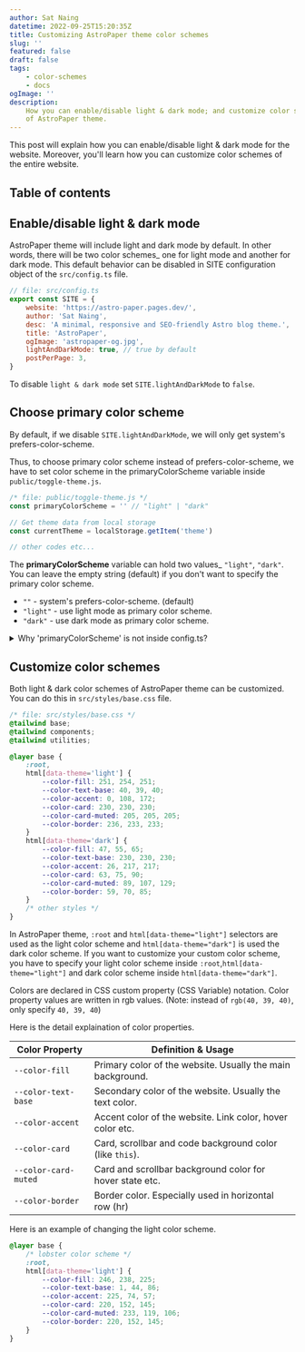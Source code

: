 ```yaml
---
author: Sat Naing
datetime: 2022-09-25T15:20:35Z
title: Customizing AstroPaper theme color schemes
slug: ''
featured: false
draft: false
tags:
    - color-schemes
    - docs
ogImage: ''
description:
    How you can enable/disable light & dark mode; and customize color schemes
    of AstroPaper theme.
---
```


This post will explain how you can enable/disable light & dark mode for the website. Moreover, you'll learn how you can customize color schemes of the entire website.

## Table of contents

## Enable/disable light & dark mode

AstroPaper theme will include light and dark mode by default. In other words, there will be two color schemes\_ one for light mode and another for dark mode. This default behavior can be disabled in SITE configuration object of the `src/config.ts` file.

```js
// file: src/config.ts
export const SITE = {
	website: 'https://astro-paper.pages.dev/',
	author: 'Sat Naing',
	desc: 'A minimal, responsive and SEO-friendly Astro blog theme.',
	title: 'AstroPaper',
	ogImage: 'astropaper-og.jpg',
	lightAndDarkMode: true, // true by default
	postPerPage: 3,
}
```

To disable `light & dark mode` set `SITE.lightAndDarkMode` to `false`.

## Choose primary color scheme

By default, if we disable `SITE.lightAndDarkMode`, we will only get system's prefers-color-scheme.

Thus, to choose primary color scheme instead of prefers-color-scheme, we have to set color scheme in the primaryColorScheme variable inside `public/toggle-theme.js`.

```js
/* file: public/toggle-theme.js */
const primaryColorScheme = '' // "light" | "dark"

// Get theme data from local storage
const currentTheme = localStorage.getItem('theme')

// other codes etc...
```

The **primaryColorScheme** variable can hold two values\_ `"light"`, `"dark"`. You can leave the empty string (default) if you don't want to specify the primary color scheme.

-   `""` - system's prefers-color-scheme. (default)
-   `"light"` - use light mode as primary color scheme.
-   `"dark"` - use dark mode as primary color scheme.

<details><summary>Why 'primaryColorScheme' is not inside config.ts?</summary>

> To avoid color flickering on page reload, we have to place the toggle-switch JavaScript codes as early as possible when the page loads. It solves the problem of flickering, but as a trade-off, we cannot use ESM imports anymore.

[Click here](https://docs.astro.build/en/reference/directives-reference/#isinline) to know more about Astro's `is:inline` script.

</details>

## Customize color schemes

Both light & dark color schemes of AstroPaper theme can be customized. You can do this in `src/styles/base.css` file.

```css
/* file: src/styles/base.css */
@tailwind base;
@tailwind components;
@tailwind utilities;

@layer base {
	:root,
	html[data-theme='light'] {
		--color-fill: 251, 254, 251;
		--color-text-base: 40, 39, 40;
		--color-accent: 0, 108, 172;
		--color-card: 230, 230, 230;
		--color-card-muted: 205, 205, 205;
		--color-border: 236, 233, 233;
	}
	html[data-theme='dark'] {
		--color-fill: 47, 55, 65;
		--color-text-base: 230, 230, 230;
		--color-accent: 26, 217, 217;
		--color-card: 63, 75, 90;
		--color-card-muted: 89, 107, 129;
		--color-border: 59, 70, 85;
	}
	/* other styles */
}
```

In AstroPaper theme, `:root` and `html[data-theme="light"]` selectors are used as the light color scheme and `html[data-theme="dark"]` is used the dark color scheme. If you want to customize your custom color scheme, you have to specify your light color scheme inside `:root`,`html[data-theme="light"]` and dark color scheme inside `html[data-theme="dark"]`.

Colors are declared in CSS custom property (CSS Variable) notation. Color property values are written in rgb values. (Note: instead of `rgb(40, 39, 40)`, only specify `40, 39, 40`)

Here is the detail explaination of color properties.

| Color Property       | Definition & Usage                                         |
| -------------------- | ---------------------------------------------------------- |
| `--color-fill`       | Primary color of the website. Usually the main background. |
| `--color-text-base`  | Secondary color of the website. Usually the text color.    |
| `--color-accent`     | Accent color of the website. Link color, hover color etc.  |
| `--color-card`       | Card, scrollbar and code background color (like `this`).   |
| `--color-card-muted` | Card and scrollbar background color for hover state etc.   |
| `--color-border`     | Border color. Especially used in horizontal row (hr)       |

Here is an example of changing the light color scheme.

```css
@layer base {
	/* lobster color scheme */
	:root,
	html[data-theme='light'] {
		--color-fill: 246, 238, 225;
		--color-text-base: 1, 44, 86;
		--color-accent: 225, 74, 57;
		--color-card: 220, 152, 145;
		--color-card-muted: 233, 119, 106;
		--color-border: 220, 152, 145;
	}
}
```
